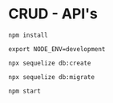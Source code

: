 # CRUD - API's

`npm install`

`export NODE_ENV=development`

`npx sequelize db:create`

`npx sequelize db:migrate`

`npm start`
